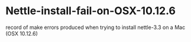 # Nettle-install-fail-on-OSX-10.12.6
record of make errors produced when trying to install nettle-3.3 on a Mac (OSX 10.12.6)
